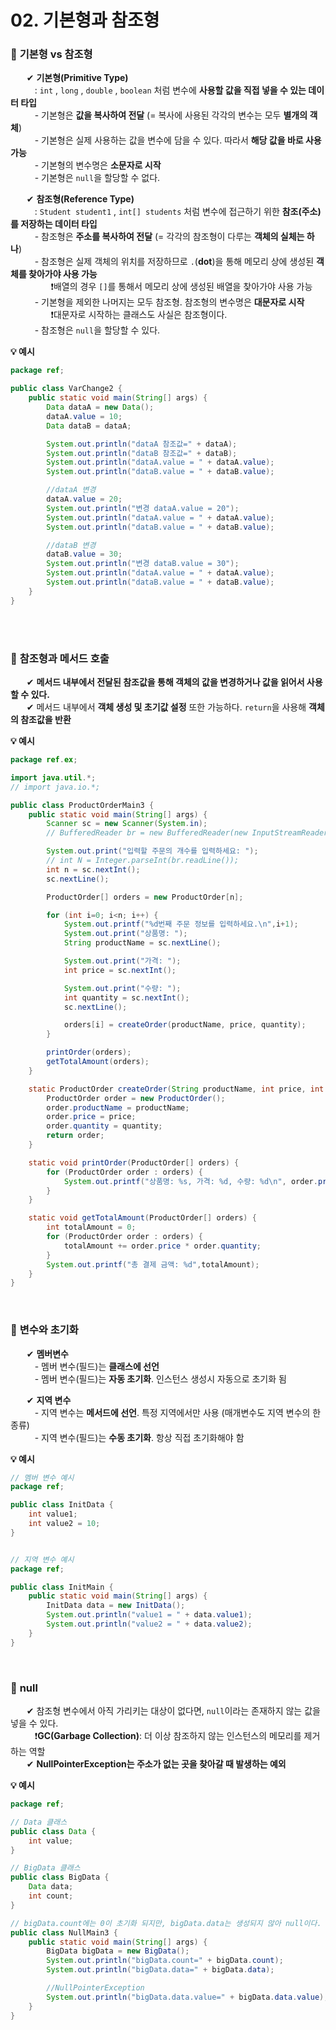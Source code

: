 # 02. 기본형과 참조형

### 🔹 **기본형 vs 참조형**
ㅤㅤ✔ **기본형(Primitive Type)** <br>
ㅤㅤㅤ: `int` , `long` , `double` , `boolean` 처럼 변수에 **사용할 값을 직접 넣을 수 있는 데이터 타입** <br>
ㅤㅤㅤ- 기본형은 **값을 복사하여 전달** (= 복사에 사용된 각각의 변수는 모두 **별개의 객체**) <br>
ㅤㅤㅤ- 기본형은 실제 사용하는 값을 변수에 담을 수 있다. 따라서 **해당 값을 바로 사용 가능** <br>
ㅤㅤㅤ- 기본형의 변수명은 **소문자로 시작** <br>
ㅤㅤㅤ- 기본형은 `null`을 할당할 수 없다. <br>


ㅤㅤ✔ **참조형(Reference Type)** <br>
ㅤㅤㅤ: `Student student1` , `int[] students` 처럼 변수에 접근하기 위한 **참조(주소)를 저장하는 데이터 타입** <br>
ㅤㅤㅤ- 참조형은 **주소를 복사하여 전달** (= 각각의 참조형이 다루는 **객체의 실체는 하나**) <br>
ㅤㅤㅤ- 참조형은 실제 객체의 위치를 저장하므로 `.`(**dot**)을 통해 메모리 상에 생성된 **객체를 찾아가야 사용 가능** <br>
ㅤㅤㅤㅤㅤ❗배열의 경우 `[]`를 통해서 메모리 상에 생성된 배열을 찾아가야 사용 가능 <br>
ㅤㅤㅤ- 기본형을 제외한 나머지는 모두 참조형. 참조형의 변수명은 **대문자로 시작** <br>
ㅤㅤㅤㅤㅤ❗대문자로 시작하는 클래스도 사실은 참조형이다. <br>
ㅤㅤㅤ- 참조형은 `null`을 할당할 수 있다. <br>

**💡 예시**
```JAVA
package ref;

public class VarChange2 {
    public static void main(String[] args) {
        Data dataA = new Data();
        dataA.value = 10;
        Data dataB = dataA;

        System.out.println("dataA 참조값=" + dataA);
        System.out.println("dataB 참조값=" + dataB);
        System.out.println("dataA.value = " + dataA.value);
        System.out.println("dataB.value = " + dataB.value);

        //dataA 변경
        dataA.value = 20;
        System.out.println("변경 dataA.value = 20");
        System.out.println("dataA.value = " + dataA.value);
        System.out.println("dataB.value = " + dataB.value);

        //dataB 변경
        dataB.value = 30;
        System.out.println("변경 dataB.value = 30");
        System.out.println("dataA.value = " + dataA.value);
        System.out.println("dataB.value = " + dataB.value);
    }
}
```
<br><br>

### 🔹 **참조형과 메서드 호출**
ㅤㅤ✔ **메서드 내부에서 전달된 참조값을 통해 객체의 값을 변경하거나 값을 읽어서 사용할 수 있다.** <br>
ㅤㅤ✔ 메서드 내부에서 **객체 생성 및 초기값 설정** 또한 가능하다. `return`을 사용해 **객체의 참조값을 반환** <br>


**💡 예시**
```JAVA
package ref.ex;

import java.util.*;
// import java.io.*;

public class ProductOrderMain3 {
    public static void main(String[] args) {
        Scanner sc = new Scanner(System.in);
        // BufferedReader br = new BufferedReader(new InputStreamReader(System.in));

        System.out.print("입력할 주문의 개수를 입력하세요: ");
        // int N = Integer.parseInt(br.readLine());
        int n = sc.nextInt();
        sc.nextLine();

        ProductOrder[] orders = new ProductOrder[n];

        for (int i=0; i<n; i++) {
            System.out.printf("%d번째 주문 정보를 입력하세요.\n",i+1);
            System.out.print("상품명: ");
            String productName = sc.nextLine();

            System.out.print("가격: ");
            int price = sc.nextInt();

            System.out.print("수량: ");
            int quantity = sc.nextInt();
            sc.nextLine();

            orders[i] = createOrder(productName, price, quantity);
        }

        printOrder(orders);
        getTotalAmount(orders);
    }

    static ProductOrder createOrder(String productName, int price, int quantity){
        ProductOrder order = new ProductOrder();
        order.productName = productName;
        order.price = price;
        order.quantity = quantity;
        return order;
    }

    static void printOrder(ProductOrder[] orders) {
        for (ProductOrder order : orders) {
            System.out.printf("상품명: %s, 가격: %d, 수량: %d\n", order.productName, order.price, order.quantity);
        }
    }

    static void getTotalAmount(ProductOrder[] orders) {
        int totalAmount = 0;
        for (ProductOrder order : orders) {
            totalAmount += order.price * order.quantity;
        }
        System.out.printf("총 결제 금액: %d",totalAmount);
    }
}
```
<br>



### 🔹 **변수와 초기화** 
ㅤㅤ✔ **멤버변수** <br>
ㅤㅤㅤ- 멤버 변수(필드)는 **클래스에 선언** <br>
ㅤㅤㅤ- 멤버 변수(필드)는 **자동 초기화**. 인스턴스 생성시 자동으로 초기화 됨 <br>

ㅤㅤ✔ **지역 변수** <br>
ㅤㅤㅤ- 지역 변수는 **메서드에 선언**. 특정 지역에서만 사용 (매개변수도 지역 변수의 한 종류) <br>
ㅤㅤㅤ- 지역 변수(필드)는 **수동 초기화**. 항상 직접 초기화해야 함 <br>

**💡 예시**
```JAVA
// 멤버 변수 예시
package ref;

public class InitData {
    int value1;
    int value2 = 10;
}


// 지역 변수 예시
package ref;

public class InitMain {
    public static void main(String[] args) {
        InitData data = new InitData();
        System.out.println("value1 = " + data.value1);
        System.out.println("value2 = " + data.value2);
    }
}
```
<br>


### 🔹 **null**
ㅤㅤ✔ 참조형 변수에서 아직 가리키는 대상이 없다면, `null`이라는 존재하지 않는 값을 넣을 수 있다. <br>
ㅤㅤㅤ❗**GC(Garbage Collection)**: 더 이상 참조하지 않는 인스턴스의 메모리를 제거하는 역할  <br>
ㅤㅤ✔ **NullPointerException는 주소가 없는 곳을 찾아갈 때 발생하는 예외** <br>

**💡 예시**
```JAVA
package ref;

// Data 클래스
public class Data {
    int value;
}

// BigData 클래스
public class BigData {
    Data data;
    int count;
}

// bigData.count에는 0이 초기화 되지만, bigData.data는 생성되지 않아 null이다.
public class NullMain3 {
    public static void main(String[] args) {
        BigData bigData = new BigData();
        System.out.println("bigData.count=" + bigData.count);
        System.out.println("bigData.data=" + bigData.data);

        //NullPointerException
        System.out.println("bigData.data.value=" + bigData.data.value);
    }
}
```
